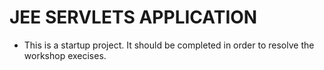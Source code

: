 # JEE SERVLETS APPLICATION

* This is a startup project. It should be completed in order to resolve the workshop execises.